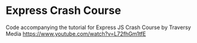 # Express Crash Course

Code accompanying the tutorial for Express JS Crash Course by Traversy Media https://www.youtube.com/watch?v=L72fhGm1tfE
